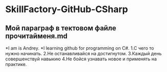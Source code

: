 # SkillFactory-GitHub-CSharp
## Мой параграф в тектовом файле прочитайменя.md
*I am is Andrey. 
*I learning github for programming on C#.
1.С чего то нужно начинать.
2.Не останавливайся на достигнутом.
3.Каждый день совершенствуй навыкию
4.Не бойся узнавать новое и применять на практике.
